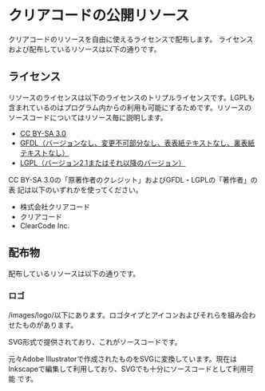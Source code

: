 # クリアコードの公開リソース

クリアコードのリソースを自由に使えるライセンスで配布します。
ライセンスおよび配布しているリソースは以下の通りです。

## ライセンス

リソースのライセンスは以下のライセンスのトリプルライセンスです。LGPLも
含まれているのはプログラム内からの利用も可能にするためです。リソースの
ソースコードについてはリソース毎に説明します。

* [CC BY-SA 3.0](http://creativecommons.org/licenses/by-sa/3.0/)
* [GFDL（バージョンなし、変更不可部分なし、表表紙テキストなし、裏表紙テキストなし）](http://www.gnu.org/copyleft/fdl.html)
* [LGPL（バージョン2.1またはそれ以降のバージョン）](http://www.gnu.org/licenses/lgpl-2.1.html)

CC BY-SA 3.0の「原著作者のクレジット」およびGFDL・LGPLの「著作者」の表
記は以下のいずれかを使ってください。

* 株式会社クリアコード
* クリアコード
* ClearCode Inc.

## 配布物

配布しているリソースは以下の通りです。

### ロゴ

/images/logo/以下にあります。ロゴタイプとアイコンおよびそれらを組み合わ
せたものがあります。

SVG形式で提供されており、これがソースコードです。

元々Adobe Illustratorで作成されたものをSVGに変換しています。現在は
Inkscapeで編集して利用しており、SVGでも十分にソースコードとして利用可能
です。

